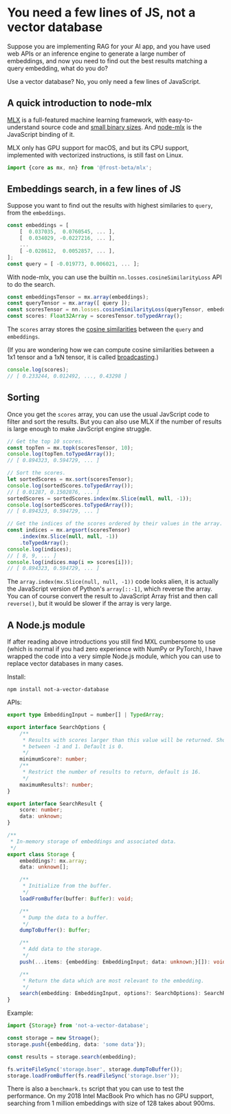 # You need a few lines of JS, not a vector database

Suppose you are implementing RAG for your AI app, and you have used web APIs or
an inference engine to generate a large number of embeddings, and now you need
to find out the best results matching a query embedding, what do you do?

Use a vector database? No, you only need a few lines of JavaScript.

## A quick introduction to node-mlx

[MLX](https://github.com/ml-explore/mlx) is a full-featured machine learning
framework, with easy-to-understand source code and
[small binary sizes](https://github.com/frost-beta/node-mlx/releases).
And [node-mlx](https://github.com/frost-beta/node-mlx) is the JavaScript binding
of it.

MLX only has GPU support for macOS, and but its CPU support, implemented with
vectorized instructions, is still fast on Linux.

```typescript
import {core as mx, nn} from '@frost-beta/mlx';
```

## Embeddings search, in a few lines of JS

Suppose you want to find out the results with highest similaries to `query`,
from the `embeddings`.

```typescript
const embeddings = [
    [  0.037035,  0.0760545, ... ],
    [  0.034029, -0.0227216, ... ],
    ...
    [ -0.028612,  0.0052857, ... ],
];
const query = [ -0.019773, 0.006021, ... ];
```

With node-mlx, you can use the builtin `nn.losses.cosineSimilarityLoss` API to
do the search.

```typescript
const embeddingsTensor = mx.array(embeddings);
const queryTensor = mx.array([ query ]);
const scoresTensor = nn.losses.cosineSimilarityLoss(queryTensor, embeddingsTensor);
const scores: Float32Array = scoresTensor.toTypedArray();
```

The `scores` array stores the
[cosine similarities](https://en.wikipedia.org/wiki/Cosine_similarity)
between the `query` and `embeddings`.

(If you are wondering how we can compute cosine similarities between a 1x1
tensor and a 1xN tensor, it is called
[broadcasting](https://numpy.org/doc/stable/user/basics.broadcasting.html).)

```typescript
console.log(scores);
// [ 0.233244, 0.012492, ..., 0.43298 ]
```

## Sorting

Once you get the `scores` array, you can use the usual JavScript code to filter
and sort the results. But you can also use MLX if the number of results is large
enough to make JavScript engine struggle.

```typescript
// Get the top 10 scores.
const topTen = mx.topk(scoresTensor, 10);
console.log(topTen.toTypedArray());
// [ 0.894323, 0.594729, ... ]

// Sort the scores.
let sortedScores = mx.sort(scoresTensor);
console.log(sortedScores.toTypedArray());
// [ 0.01287, 0.1502876, ... ]
sortedScores = sortedScores.index(mx.Slice(null, null, -1));
console.log(sortedScores.toTypedArray());
// [ 0.894323, 0.594729, ... ]

// Get the indices of the scores ordered by their values in the array.
const indices = mx.argsort(scoresTensor)
    .index(mx.Slice(null, null, -1))
    .toTypedArray();
console.log(indices);
// [ 8, 9, ... ]
console.log(indices.map(i => scores[i]));
// [ 0.894323, 0.594729, ... ]
```

The `array.index(mx.Slice(null, null, -1))` code looks alien, it is actually the
JavaScript version of Python's `array[::-1]`, which reverse the array. You can
of course convert the result to JavaScript Array frist and then call
`reverse()`, but it would be slower if the array is very large.

## A Node.js module

If after reading above introductions you still find MXL cumbersome to use (which
is normal if you had zero experience with NumPy or PyTorch), I have wrapped the
code into a very simple Node.js module, which you can use to replace vector
databases in many cases.

Install:

```console
npm install not-a-vector-database
```

APIs:

```typescript
export type EmbeddingInput = number[] | TypedArray;

export interface SearchOptions {
    /**
     * Results with scores larger than this value will be returned. Should be
     * between -1 and 1. Default is 0.
     */
    minimumScore?: number;
    /**
     * Restrict the number of results to return, default is 16.
     */
    maximumResults?: number;
}

export interface SearchResult {
    score: number;
    data: unknown;
}

/**
 * In-memory storage of embeddings and associated data.
 */
export class Storage {
    embeddings?: mx.array;
    data: unknown[];

    /**
     * Initialize from the buffer.
     */
    loadFromBuffer(buffer: Buffer): void;

    /**
     * Dump the data to a buffer.
     */
    dumpToBuffer(): Buffer;

    /**
     * Add data to the storage.
     */
    push(...items: {embedding: EmbeddingInput; data: unknown;}[]): void;

    /**
     * Return the data which are most relevant to the embedding.
     */
    search(embedding: EmbeddingInput, options?: SearchOptions): SearchResult[];
}
```

Example:

```typescript
import {Storage} from 'not-a-vector-database';

const storage = new Stroage();
storage.push({embedding, data: 'some data'});

const results = storage.search(embedding);

fs.writeFileSync('storage.bser', storage.dumpToBuffer());
storage.loadFromBuffer(fs.readFileSync('storage.bser'));
```

There is also a `benchmark.ts` script that you can use to test the performance.
On my 2018 Intel MacBook Pro which has no GPU support, searching from 1 million
embeddings with size of 128 takes about 900ms.
